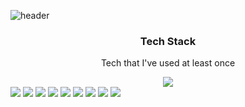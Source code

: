![header](https://capsule-render.vercel.app/api?color=gradient&height=300&section=header&text=ByungJin&fontSize=100)

<h3 align="center"> Tech Stack </h3>

<p align="center"> Tech that I've used at least once</p>

<center>
<img src="https://img.shields.io/badge/Java-007396?style=flat-square&logo=Java&logoColor=white"/></a>
</center>
<img src="https://img.shields.io/badge/JavaScript-F7DF1E?style=flat-square&logo=JavaScript&logoColor=white"/></a>
<img src="https://img.shields.io/badge/React-61DAFB?style=flat-square&logo=React&logoColor=white"/></a>
<img src="https://img.shields.io/badge/HTML5-E34F26?style=flat-square&logo=HTML5%&logoColor=white"/></a>
<img src="https://img.shields.io/badge/CSS-1572B6?style=flat-square&logo=CSS3%&logoColor=white"/></a>
<img src="https://img.shields.io/badge/SpringBoot-6DB33F?style=flat-square&logo=Spring&logoColor=white"/></a>
<img src="https://img.shields.io/badge/GitHub-181717?style=flat-square&logo=GitHub&logoColor=white"/></a>
<img src="https://img.shields.io/badge/Flutter-02569B?style=flat-square&logo=Flutter%&logoColor=white"/></a>
<img src="https://img.shields.io/badge/Dart-0175C2?style=flat-square&logo=Dart%&logoColor=white"/></a>
<img src="https://img.shields.io/badge/MySQL-4479A1?style=flat-square&logo=MySQL%&logoColor=white"/></a>


